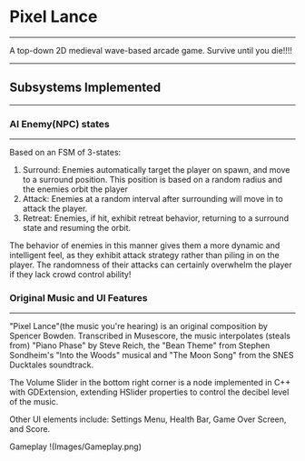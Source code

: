 # Pixel Lance
-------------------------

A top-down 2D medieval wave-based arcade game. Survive until you die!!!!

------------------------------------
## Subsystems Implemented
---------------------------------
### AI Enemy(NPC) states
-------------------------------
Based on an FSM of 3-states:
1. Surround: Enemies automatically target the player on spawn, and move to a surround position. This position is based on a random radius and the enemies orbit the player
2. Attack: Enemies at a random interval after surrounding will move in to attack the player.
3. Retreat: Enemies, if hit, exhibit retreat behavior, returning to a surround state and resuming the orbit.

The behavior of enemies in this manner gives them a more dynamic and intelligent feel, as they exhibit attack strategy rather than piling in on the player. The randomness of their attacks can certainly overwhelm the player if they lack crowd control ability!
     
### Original Music and UI Features
------------------------------
"Pixel Lance"(the music you're hearing) is an original composition by Spencer Bowden. Transcribed in Musescore, the music interpolates (steals from) "Piano Phase" by Steve Reich, the "Bean Theme" from Stephen Sondheim's "Into the Woods" musical and "The Moon Song" from the SNES Ducktales soundtrack.


The Volume Slider in the bottom right corner is a node implemented in C++ with GDExtension, extending HSlider properties to control the decibel level of the music.


Other UI elements include: Settings Menu, Health Bar, Game Over Screen, and Score.

Gameplay
!(Images/Gameplay.png)
